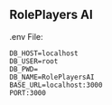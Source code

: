 ## RolePlayers AI

.env File:
```
DB_HOST=localhost
DB_USER=root
DB_PWD=
DB_NAME=RolePlayersAI
BASE_URL=localhost:3000
PORT:3000
```
